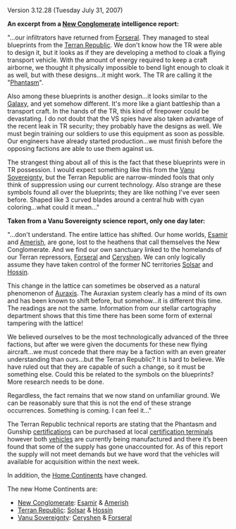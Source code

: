 Version 3.12.28 (Tuesday July 31, 2007)

**An excerpt from a [New Conglomerate](../factions/New_Conglomerate.md) intelligence
report:**

"...our infiltrators have returned from [Forseral](../locations/Forseral.md).
They managed to steal blueprints from the
[Terran Republic](../factions/Terran_Republic.md). We don't know how the TR were able
to design it, but it looks as if they are developing a method to cloak a flying
transport vehicle. With the amount of energy required to keep a craft airborne,
we thought it physically impossible to bend light enough to cloak it as well,
but with these designs...it might work. The TR are calling it the
"[Phantasm](../vehicles/Phantasm.md)".

Also among these blueprints is another design...it looks similar to the
[Galaxy](../vehicles/Galaxy.md), and yet somehow different. It's more like a
giant battleship than a transport craft. In the hands of the TR, this kind of
firepower could be devastating. I do not doubt that the VS spies have also taken
advantage of the recent leak in TR security; they probably have the designs as
well. We must begin training our soldiers to use this equipment as soon as
possible. Our engineers have already started production...we must finish before
the opposing factions are able to use them against us.

The strangest thing about all of this is the fact that these blueprints were in
TR possession. I would expect something like this from the
[Vanu Sovereignty](../factions/Vanu_Sovereignty.md), but the Terran Republic are
narrow-minded fools that only think of suppression using our current technology.
Also strange are these symbols found all over the blueprints; they are like
nothing I've ever seen before. Shaped like 3 curved blades around a central hub
with cyan coloring...what could it mean..."

**Taken from a Vanu Sovereignty science report, only one day later:**

"...don't understand. The entire lattice has shifted. Our home worlds,
[Esamir](../locations/Esamir.md) and [Amerish](../locations/Amerish.md), are
gone, lost to the heathens that call themselves the New Conglomerate. And we
find our own sanctuary linked to the homelands of our Terran repressors,
[Forseral](../locations/Forseral.md) and [Ceryshen](../locations/Ceryshen.md).
We can only logically assume they have taken control of the former NC
territories [Solsar](../locations/Solsar.md) and
[Hossin](../locations/Hossin.md).

This change in the lattice can sometimes be observed as a natural phenomenon of
[Auraxis](../locations/Auraxis.md). The Auraxian system clearly has a mind of
its own and has been known to shift before, but somehow...it is different this
time. The readings are not the same. Information from our stellar cartography
department shows that this time there has been some form of external tampering
with the lattice!

We believed ourselves to be the most technologically advanced of the three
factions, but after we were given the documents for these new flying
aircraft...we must concede that there may be a faction with an even greater
understanding than ours...but the Terran Republic? It is hard to believe. We
have ruled out that they are capable of such a change, so it must be something
else. Could this be related to the symbols on the blueprints? More research
needs to be done.

Regardless, the fact remains that we now stand on unfamiliar ground. We can be
reasonably sure that this is not the end of these strange occurrences. Something
is coming. I can feel it..."

The Terran Republic technical reports are stating that the Phantasm and Gunship
[certifications](../certifications/Certification.md) can be purchased at local
[certification terminals](../items/Certification_Terminal.md) however both
[vehicles](../vehicles/index.md) are currently being manufactured and there
it’s been found that some of the supply has gone unaccounted for. As of this
report the supply will not meet demands but we have word that the vehicles will
available for acquisition within the next week.

In addition, the [Home Continents](../locations/Home_Continent.md) have changed.

The new Home Continents are:

- [New Conglomerate](../factions/New_Conglomerate.md):
  [Esamir](../locations/Esamir.md) & [Amerish](../locations/Amerish.md)
- [Terran Republic](../factions/Terran_Republic.md): [Solsar](../locations/Solsar.md)
  & [Hossin](../locations/Hossin.md)
- [Vanu Sovereignty](../factions/Vanu_Sovereignty.md):
  [Ceryshen](../locations/Ceryshen.md) & [Forseral](../locations/Forseral.md)
